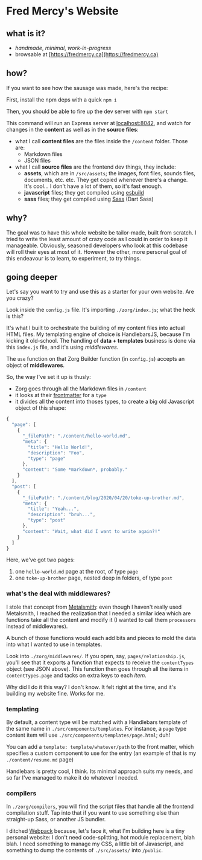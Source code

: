 # Fred Mercy's Website

## what is it?

* *handmade*, *minimal*, *work-in-progress*
* browsable at [https://fredmercy.ca](https://fredmercy.ca)

## how?

If you want to see how the sausage was made, here's the recipe:

First, install the npm deps with a quick `npm i`

Then, you should be able to fire up the dev server with `npm start`

This command will run an Express server at [localhost:8042](http://localhost:8042), and watch for changes in the **content** as well as in the **source files**:

- what I call **content files** are the files inside the `/content` folder. Those are:
  - Markdown files
  - JSON files
- what I call **source files** are the frontend dev things, they include:
  - **assets**, which are in `/src/assets`; the images, font files, sounds files, documents, etc. etc. They get copied whenever there's a change. It's cool... I don't have a lot of them, so it's fast enough.
  - **javascript** files; they get compiled using [esbuild](https://esbuild.github.io)
  - **sass** files; they get compiled using [Sass](https://sass-lang.com/dart-sass) (Dart Sass)

## why?

The goal was to have this whole website be tailor-made, built from scratch. I tried to write the least amount of crazy code as I could in order to keep it manageable. Obviously, seasoned developers who look at this codebase will roll their eyes at most of it. However the other, more personal goal of this endeavour is to learn, to experiment, to try things.

## going deeper

Let's say you want to try and use this as a starter for your own website. Are you crazy?

Look inside the `config.js` file. It's importing `./zorg/index.js`; what the heck is this?

It's what I built to orchestrate the building of my content files into actual HTML files. My templating engine of choice is HandlebarsJS, because I'm kicking it old-school. The handling of **data + templates** business is done via this `index.js` file, and it's using *middlewares*.

The `use` function on that Zorg Builder function (in `config.js`) accepts an object of **middlewares**.

So, the way I've set it up is thusly:

- Zorg goes through all the Markdown files in `/content`
- it looks at their [frontmatter](https://www.npmjs.com/package/front-matter) for a `type`
- it divides all the content into thoses types, to create a big old Javascript object of this shape:

```js
{
  "page": [
    {
      "_filePath": "./content/hello-world.md",
      "meta": {
        "title": "Hello World!",
        "description": "Foo",
        "type": "page"
      },
      "content": "Some *markdown*, probably."
    }
  ],
  "post": [
    {
      "_filePath": "./content/blog/2020/04/20/toke-up-brother.md",
      "meta": {
        "title": "Yeah...",
        "description": "bruh...",
        "type": "post"
      },
      "content": "Wait, what did I want to write again?!"
    }
  ]
}
```

Here, we've got two pages:

1. one `hello-world.md` page at the root, of type `page`
2. one `toke-up-brother` page, nested deep in folders, of type `post`

### what's the deal with middlewares?

I stole that concept from [Metalsmith](https://metalsmith.io/): even though I haven't really used Metalsmith, I reached the realization that I needed a similar idea which are functions take all the content and modify it (I wanted to call them `processors` instead of middlewares).

A bunch of those functions would each add bits and pieces to mold the data into what I wanted to use in templates.

Look into `./zorg/middlewares/`. If you open, say, `pages/relationship.js`, you'll see that it exports a function that expects to receive the `contentTypes` object (see JSON above). This function then goes through all the items in `contentTypes.page` and tacks on extra keys to each *item*.

Why did I do it this way? I don't know. It felt right at the time, and it's building my website fine. Works for me.

### templating

By default, a content type will be matched with a Handlebars template of the same name in `./src/components/templates`. For instance, a `page` type content item will use `./src/components/templates/page.html`; duh!

You can add a `template: template/whatever/path` to the front matter, which specifies a custom component to use for the entry (an example of that is my `./content/resume.md` page)

Handlebars is pretty cool, I think. Its minimal approach suits my needs, and so far I've managed to make it do whatever I needed.

### compilers

In `./zorg/compilers`, you will find the script files that handle all the frontend compilation stuff. Tap into that if you want to use something else than straight-up Sass, or another JS bundler.

I ditched [Webpack](https://webpack.js.org/) because, let's face it, what I'm building here is a tiny personal website: I don't need code-splitting, hot module replacement, blah blah. I need something to manage my CSS, a little bit of Javascript, and something to dump the contents of `./src/assets/` into `/public`.
